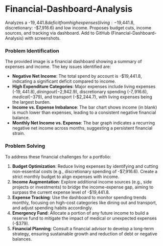 # Financial-Dashboard-Analysis
Analyzes a -$19,441.8 deficit from high expenses (living: -$19,441.8, discretionary: -$7,916.6) and low income. Proposes budget cuts, income sources, and tracking via dashboard. Add to GitHub (Financial-Dashboard-Analysis) with screenshots.

### Problem Identification
The provided image is a financial dashboard showing a summary of expenses and income. The key issues identified are:
- **Negative Net Income**: The total spend by account is -$19,441.8, indicating a significant deficit compared to income.
- **High Expenditure Categories**: Major expenses include living expenses (-$19,441.8), dining out (-$2,942.9), discretionary spending (-$7,916.6), medical (-$379), and transport (-$2,244.7), with living expenses being the largest burden.
- **Income vs. Expense Imbalance**: The bar chart shows income (in blank) is much lower than expenses, leading to a consistent negative financial balance.
- **Monthly Net Income vs. Expense**: The bar graph indicates a recurring negative net income across months, suggesting a persistent financial strain.

### Problem Solving
To address these financial challenges for a portfolio:
1. **Budget Optimization**: Reduce living expenses by identifying and cutting non-essential costs (e.g., discretionary spending of -$7,916.6). Create a strict monthly budget to align expenses with income.
2. **Income Augmentation**: Explore additional income sources (e.g., side projects or investments) to bridge the income-expense gap, aiming to surpass the current expense level of -$19,441.8.
3. **Expense Tracking**: Use the dashboard to monitor spending trends monthly, focusing on high-cost categories like dining out and transport, and adjust spending habits accordingly.
4. **Emergency Fund**: Allocate a portion of any future income to build a reserve fund to mitigate the impact of medical or unexpected expenses (-$379).
5. **Financial Planning**: Consult a financial advisor to develop a long-term strategy, ensuring sustainable growth and reduction of debt or negative balances.
